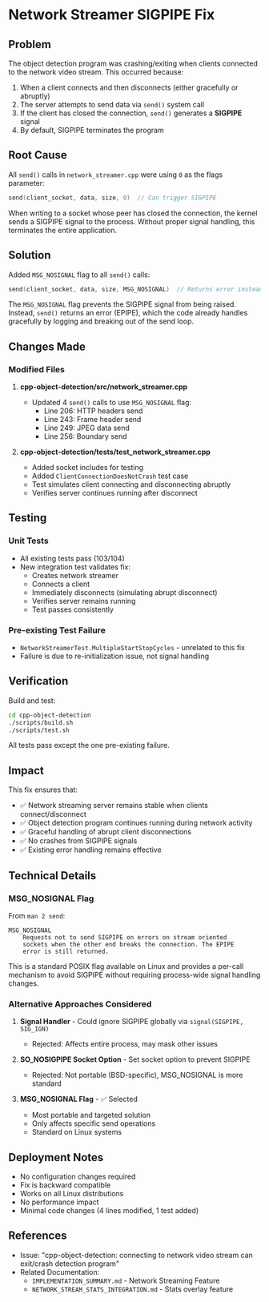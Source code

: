 # Network Streamer SIGPIPE Fix

## Problem

The object detection program was crashing/exiting when clients connected to the network video stream. This occurred because:

1. When a client connects and then disconnects (either gracefully or abruptly)
2. The server attempts to send data via `send()` system call
3. If the client has closed the connection, `send()` generates a **SIGPIPE** signal
4. By default, SIGPIPE terminates the program

## Root Cause

All `send()` calls in `network_streamer.cpp` were using `0` as the flags parameter:

```cpp
send(client_socket, data, size, 0)  // Can trigger SIGPIPE
```

When writing to a socket whose peer has closed the connection, the kernel sends a SIGPIPE signal to the process. Without proper signal handling, this terminates the entire application.

## Solution

Added `MSG_NOSIGNAL` flag to all `send()` calls:

```cpp
send(client_socket, data, size, MSG_NOSIGNAL)  // Returns error instead of SIGPIPE
```

The `MSG_NOSIGNAL` flag prevents the SIGPIPE signal from being raised. Instead, `send()` returns an error (EPIPE), which the code already handles gracefully by logging and breaking out of the send loop.

## Changes Made

### Modified Files

1. **cpp-object-detection/src/network_streamer.cpp**
   - Updated 4 `send()` calls to use `MSG_NOSIGNAL` flag:
     - Line 206: HTTP headers send
     - Line 243: Frame header send
     - Line 249: JPEG data send
     - Line 256: Boundary send

2. **cpp-object-detection/tests/test_network_streamer.cpp**
   - Added socket includes for testing
   - Added `ClientConnectionDoesNotCrash` test case
   - Test simulates client connecting and disconnecting abruptly
   - Verifies server continues running after disconnect

## Testing

### Unit Tests
- All existing tests pass (103/104)
- New integration test validates fix:
  - Creates network streamer
  - Connects a client
  - Immediately disconnects (simulating abrupt disconnect)
  - Verifies server remains running
  - Test passes consistently

### Pre-existing Test Failure
- `NetworkStreamerTest.MultipleStartStopCycles` - unrelated to this fix
- Failure is due to re-initialization issue, not signal handling

## Verification

Build and test:
```bash
cd cpp-object-detection
./scripts/build.sh
./scripts/test.sh
```

All tests pass except the one pre-existing failure.

## Impact

This fix ensures that:
- ✅ Network streaming server remains stable when clients connect/disconnect
- ✅ Object detection program continues running during network activity
- ✅ Graceful handling of abrupt client disconnections
- ✅ No crashes from SIGPIPE signals
- ✅ Existing error handling remains effective

## Technical Details

### MSG_NOSIGNAL Flag

From `man 2 send`:
```
MSG_NOSIGNAL
    Requests not to send SIGPIPE on errors on stream oriented
    sockets when the other end breaks the connection. The EPIPE
    error is still returned.
```

This is a standard POSIX flag available on Linux and provides a per-call mechanism to avoid SIGPIPE without requiring process-wide signal handling changes.

### Alternative Approaches Considered

1. **Signal Handler** - Could ignore SIGPIPE globally via `signal(SIGPIPE, SIG_IGN)`
   - Rejected: Affects entire process, may mask other issues
   
2. **SO_NOSIGPIPE Socket Option** - Set socket option to prevent SIGPIPE
   - Rejected: Not portable (BSD-specific), MSG_NOSIGNAL is more standard

3. **MSG_NOSIGNAL Flag** - ✅ Selected
   - Most portable and targeted solution
   - Only affects specific send operations
   - Standard on Linux systems

## Deployment Notes

- No configuration changes required
- Fix is backward compatible
- Works on all Linux distributions
- No performance impact
- Minimal code changes (4 lines modified, 1 test added)

## References

- Issue: "cpp-object-detection: connecting to network video stream can exit/crash detection program"
- Related Documentation:
  - `IMPLEMENTATION_SUMMARY.md` - Network Streaming Feature
  - `NETWORK_STREAM_STATS_INTEGRATION.md` - Stats overlay feature
